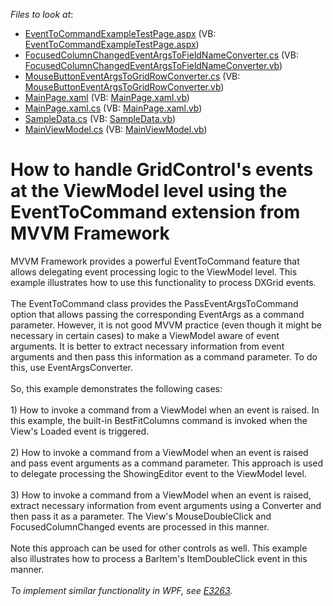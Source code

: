 <!-- default file list -->
*Files to look at*:

* [EventToCommandExampleTestPage.aspx](./CS/EventToCommandExample.Web/EventToCommandExampleTestPage.aspx) (VB: [EventToCommandExampleTestPage.aspx](./VB/EventToCommandExample.Web/EventToCommandExampleTestPage.aspx))
* [FocusedColumnChangedEventArgsToFieldNameConverter.cs](./CS/EventToCommandExample/Converters/FocusedColumnChangedEventArgsToFieldNameConverter.cs) (VB: [FocusedColumnChangedEventArgsToFieldNameConverter.vb](./VB/EventToCommandExample/Converters/FocusedColumnChangedEventArgsToFieldNameConverter.vb))
* [MouseButtonEventArgsToGridRowConverter.cs](./CS/EventToCommandExample/Converters/MouseButtonEventArgsToGridRowConverter.cs) (VB: [MouseButtonEventArgsToGridRowConverter.vb](./VB/EventToCommandExample/Converters/MouseButtonEventArgsToGridRowConverter.vb))
* [MainPage.xaml](./CS/EventToCommandExample/MainPage.xaml) (VB: [MainPage.xaml.vb](./VB/EventToCommandExample/MainPage.xaml.vb))
* [MainPage.xaml.cs](./CS/EventToCommandExample/MainPage.xaml.cs) (VB: [MainPage.xaml.vb](./VB/EventToCommandExample/MainPage.xaml.vb))
* [SampleData.cs](./CS/EventToCommandExample/Modules/SampleData.cs) (VB: [SampleData.vb](./VB/EventToCommandExample/Modules/SampleData.vb))
* [MainViewModel.cs](./CS/EventToCommandExample/ViewModels/MainViewModel.cs) (VB: [MainViewModel.vb](./VB/EventToCommandExample/ViewModels/MainViewModel.vb))
<!-- default file list end -->
# How to handle GridControl's events at the ViewModel level using the EventToCommand extension from MVVM Framework


MVVM Framework provides a powerful EventToCommand feature that allows delegating event processing logic to the ViewModel level. This example illustrates how to use this functionality to process DXGrid events.<br /><br />The EventToCommand class provides the PassEventArgsToCommand option that allows passing the corresponding EventArgs as a command parameter. However, it is not good MVVM practice (even though it might be necessary in certain cases) to make a ViewModel aware of event arguments. It is better to extract necessary information from event arguments and then pass this information as a command parameter. To do this, use EventArgsConverter.<br /><br />So, this example demonstrates the following cases:<br /><br />1) How to invoke a command from a ViewModel when an event is raised. In this example, the built-in BestFitColumns command is invoked when the View's Loaded event is triggered.<br /><br />2) How to invoke a command from a ViewModel when an event is raised and pass event arguments as a command parameter. This approach is used to delegate processing the ShowingEditor event to the ViewModel level.<br /><br />3) How to invoke a command from a ViewModel when an event is raised, extract necessary information from event arguments using a Converter and then pass it as a parameter. The View's MouseDoubleClick and FocusedColumnChanged events are processed in this manner.<br /><br />Note this approach can be used for other controls as well. This example also illustrates how to process a BarItem's ItemDoubleClick event in this manner.<br /><br /><em>To implement similar functionality in WPF, see <a href="https://www.devexpress.com/Support/Center/p/E3263">E3263</a>.</em>

<br/>


